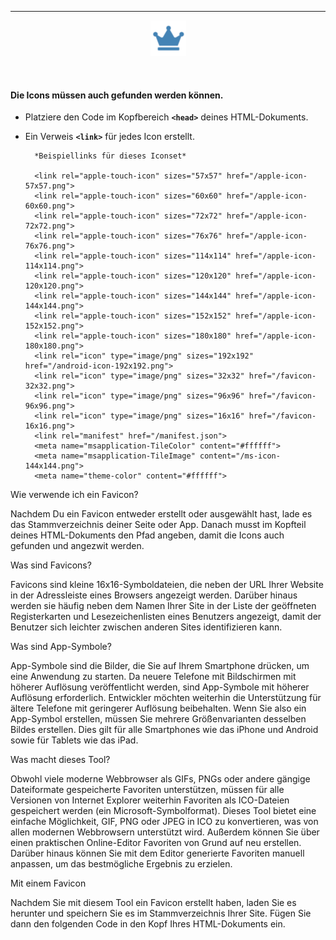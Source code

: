 <hr>
<p align="center">
    <a href="apple-icon-57x57.png" target="_blank">
	<img src="apple-icon-57x57.png" alt="crown-icon-57x57" />
    </a>
</p>
<br>

#### Die Icons müssen auch gefunden werden können. 
+ Platziere den Code im Kopfbereich  <strong>```<head>```</strong> deines HTML-Dokuments. 
+ Ein Verweis  <strong>```<link>```</strong>  für jedes Icon erstellt.

    	*Beispiellinks für dieses Iconset*
    
	    <link rel="apple-touch-icon" sizes="57x57" href="/apple-icon-57x57.png">
	    <link rel="apple-touch-icon" sizes="60x60" href="/apple-icon-60x60.png">
	    <link rel="apple-touch-icon" sizes="72x72" href="/apple-icon-72x72.png">
	    <link rel="apple-touch-icon" sizes="76x76" href="/apple-icon-76x76.png">
	    <link rel="apple-touch-icon" sizes="114x114" href="/apple-icon-114x114.png">
	    <link rel="apple-touch-icon" sizes="120x120" href="/apple-icon-120x120.png">
	    <link rel="apple-touch-icon" sizes="144x144" href="/apple-icon-144x144.png">
	    <link rel="apple-touch-icon" sizes="152x152" href="/apple-icon-152x152.png">
	    <link rel="apple-touch-icon" sizes="180x180" href="/apple-icon-180x180.png">
	    <link rel="icon" type="image/png" sizes="192x192"  href="/android-icon-192x192.png">
	    <link rel="icon" type="image/png" sizes="32x32" href="/favicon-32x32.png">
	    <link rel="icon" type="image/png" sizes="96x96" href="/favicon-96x96.png">
	    <link rel="icon" type="image/png" sizes="16x16" href="/favicon-16x16.png">
	    <link rel="manifest" href="/manifest.json">
	    <meta name="msapplication-TileColor" content="#ffffff">
	    <meta name="msapplication-TileImage" content="/ms-icon-144x144.png">
	    <meta name="theme-color" content="#ffffff">

    

Wie verwende ich ein Favicon?

Nachdem Du ein Favicon entweder erstellt oder ausgewählt hast, lade es das Stammverzeichnis deiner Seite oder App. Danach musst im Kopfteil deines HTML-Dokuments den Pfad angeben, damit die Icons auch gefunden und angezwit werden. 

Was sind Favicons?

Favicons sind kleine 16x16-Symboldateien, die neben der URL Ihrer Website in der Adressleiste eines Browsers angezeigt werden. Darüber hinaus werden sie häufig neben dem Namen Ihrer Site in der Liste der geöffneten Registerkarten und Lesezeichenlisten eines Benutzers angezeigt, damit der Benutzer sich leichter zwischen anderen Sites identifizieren kann.

Was sind App-Symbole?

App-Symbole sind die Bilder, die Sie auf Ihrem Smartphone drücken, um eine Anwendung zu starten. Da neuere Telefone mit Bildschirmen mit höherer Auflösung veröffentlicht werden, sind App-Symbole mit höherer Auflösung erforderlich. Entwickler möchten weiterhin die Unterstützung für ältere Telefone mit geringerer Auflösung beibehalten. Wenn Sie also ein App-Symbol erstellen, müssen Sie mehrere Größenvarianten desselben Bildes erstellen. Dies gilt für alle Smartphones wie das iPhone und Android sowie für Tablets wie das iPad.

Was macht dieses Tool?

Obwohl viele moderne Webbrowser als GIFs, PNGs oder andere gängige Dateiformate gespeicherte Favoriten unterstützen, müssen für alle Versionen von Internet Explorer weiterhin Favoriten als ICO-Dateien gespeichert werden (ein Microsoft-Symbolformat). Dieses Tool bietet eine einfache Möglichkeit, GIF, PNG oder JPEG in ICO zu konvertieren, was von allen modernen Webbrowsern unterstützt wird. Außerdem können Sie über einen praktischen Online-Editor Favoriten von Grund auf neu erstellen. Darüber hinaus können Sie mit dem Editor generierte Favoriten manuell anpassen, um das bestmögliche Ergebnis zu erzielen.

Mit einem Favicon

Nachdem Sie mit diesem Tool ein Favicon erstellt haben, laden Sie es herunter und speichern Sie es im Stammverzeichnis Ihrer Site. Fügen Sie dann den folgenden Code in den Kopf Ihres HTML-Dokuments ein.